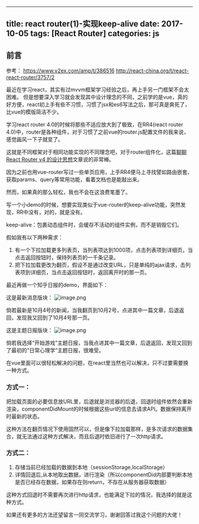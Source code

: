 
---
title: react router(1)-实现keep-alive
date: 2017-10-05
tags: [React Router]
categories: js
---
## 前言

参考：
https://www.v2ex.com/amp/t/386516 
http://react-china.org/t/react-react-router/3757/2

最近在学习react，其实有过mvvm框架学习经验之后，再上手另一门框架不会太困难。
但是想要深入学习就会发现其中设计理念的不同，之前学的是vue，真的好方便，react初上手有些不习惯，习惯了jsx和es6写法之后，那可真是爽死了，比vue的模版简洁不少。

学习react router 4.0的时候将那些不适应放大到了极致，在RR4(react router 4.0)中，router是各种组件，对于习惯了之前vue的router.js配置文件的我来说，感觉画风一下子就变了。

这就是不同框架对于相同功能实现的不同理念吧，对于router组件化，这篇[聊聊 React Router v4 的设计思想](http://www.jianshu.com/p/e27cec8754ad)文章说的非常棒。

因为之前也用vue-router写过一些单页应用，上手RR4便马上寻找譬如路由嵌套、获取params、query等常用功能，看着文档也是能敲出来。

然而，如果真的那么轻松，我也不会在这浪费笔墨了。

写一个小demo的时候，想要实现类似于vue-router的keep-alive功能，突然发现，RR中没有，对的，就是没有。

keep-alive：包裹动态组件时，会缓存不活动的组件实例，而不是销毁它们。

假如我有以下两种需求：

1. 有一个下拉加载更多列表页，当列表项达到1000项，点击列表项到详细页，当点击返回按钮时，保持列表页的一千条记录。
2. 把下拉加载更改为翻页，假设不是通过改变URL，只是单纯的ajax请求，击列表项到详细页，当点击返回按钮时，返回离开时的那一页。

最近再做一个知乎日报的demo，界面如下：

这是最新消息版块：
![image.png](http://upload-images.jianshu.io/upload_images/4869616-4603e90b36de5676.png?imageMogr2/auto-orient/strip%7CimageView2/2/w/1240)

倘若最新是10月4号的新闻，当我翻页到10月2号，点进其中一篇文章，后退返回，发现我又回到了10月4号那一页。

这是主题日报版块：
![image.png](http://upload-images.jianshu.io/upload_images/4869616-47bef520c4897913.png?imageMogr2/auto-orient/strip%7CimageView2/2/w/1240)

倘若我选择“开始游戏”主题日报，当我点进其中一篇文章，后退返回，发现又回到了最初的“日常心理学”主题日报，很难受。

在vue里面可以很轻松解决的问题，在react里当然也可以解决，只不过要需要换一种方式。

### 方式一：
把加载页面的必要信息放URL里，后退就是浏览器的后退，回退时组件依然会重新渲染，componentDidMount的时候根据这些url的信息去请求API。数据保持离开时最新的状态。

这种方法在翻页情况下使用固然可以，但是像下拉加载那样，是多次请求的数据集合，就无法通过这种方式解决，而且后退时依旧进行了一次http请求。

### 方式二：
1. 存储当前已经加载的数据到本地（sessionStorage,localStorage）
2. 详情回退后,从本地取出数据，进行渲染（所以componentDid内部要判断本地是否已经存在数据，如果存在则return，不存在从服务器获取数据）

这种方式回退时不需要再次进行http请求，也能满足下拉的情况，我选择的就是这种方式。

如果还有更多的方法还望留言一同交流学习，谢谢回答过我这个问题的大佬！
